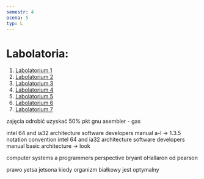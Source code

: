 ```yaml
---
semestr: 4
ocena: 5
typ: L
---
```


# Labolatoria:
1. [Labolatorium 1](/Notatki/Semestr%204/Organizacja%20i%20architektura%20komputerów/Labolatoria/Labolatorium%201/Labolatorium%201.md)
2. [Labolatorium 2](/Notatki/Semestr%204/Organizacja%20i%20architektura%20komputerów/Labolatoria/Labolatorium%202/Labolatorium%202.md)
3. [Labolatorium 3](/Notatki/Semestr%204/Organizacja%20i%20architektura%20komputerów/Labolatoria/Labolatorium%203/Labolatorium%203.md)
4. [Labolatorium 4](/Notatki/Semestr%204/Organizacja%20i%20architektura%20komputerów/Labolatoria/Labolatorium%204/Labolatorium%204.md)
5. [Labolatorium 5](/Notatki/Semestr%204/Organizacja%20i%20architektura%20komputerów/Labolatoria/Labolatorium%205/Labolatorium%205.md)
6. [Labolatorium 6](/Notatki/Semestr%204/Organizacja%20i%20architektura%20komputerów/Labolatoria/Labolatorium%206/Labolatorium%206.md)
7. [Labolatorium 7](/Notatki/Semestr%204/Organizacja%20i%20architektura%20komputerów/Labolatoria/Labolatorium%207/Labolatorium%207.md)


zajęcia odrobić
uzyskać 50% pkt
gnu asembler - gas

intel 64 and ia32 architecture software developers manual a-l -> 1.3.5 notation convention
intel 64 and ia32 architecture software developers manual basic architecture -> look

computer systems a programmers perspective  bryant oHallaron od pearson









prawo yetsa jetsona kiedy organizm białkowy jest optymalny